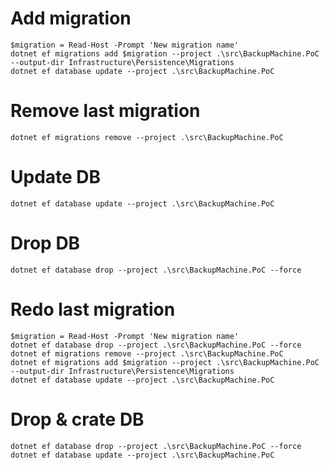 # Add migration

```shell
$migration = Read-Host -Prompt 'New migration name'
dotnet ef migrations add $migration --project .\src\BackupMachine.PoC --output-dir Infrastructure\Persistence\Migrations
dotnet ef database update --project .\src\BackupMachine.PoC
```

# Remove last migration

```shell
dotnet ef migrations remove --project .\src\BackupMachine.PoC
```

# Update DB

```shell
dotnet ef database update --project .\src\BackupMachine.PoC
```

# Drop DB

```shell
dotnet ef database drop --project .\src\BackupMachine.PoC --force
```

# Redo last migration

```shell
$migration = Read-Host -Prompt 'New migration name'
dotnet ef database drop --project .\src\BackupMachine.PoC --force
dotnet ef migrations remove --project .\src\BackupMachine.PoC
dotnet ef migrations add $migration --project .\src\BackupMachine.PoC --output-dir Infrastructure\Persistence\Migrations
dotnet ef database update --project .\src\BackupMachine.PoC

```

# Drop & crate DB

```shell
dotnet ef database drop --project .\src\BackupMachine.PoC --force
dotnet ef database update --project .\src\BackupMachine.PoC

```
